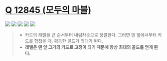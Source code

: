 # [Q 12845 (모두의 마블)](https://www.acmicpc.net/problem/12845)

<img src="https://img.shields.io/badge/Level-Silver 3-lightgrey"> <img src="https://img.shields.io/badge/Memory-1384%20KB-blue"> <img src="https://img.shields.io/badge/Time-0%20ms-brightgreen"> <img src="https://img.shields.io/badge/Length-467%20B-red"> <img src="https://img.shields.io/badge/Language-C-blueviolet">



> - 카드의 레벨을 큰 순서부터 내림차순으로 정렬한다. 그러면 맨 앞에서부터 카드를 합쳤을 때, 획득한 골드가 최대가 된다.
> - **레벨은 맨 앞 크기의 카드로 고정이 되기 때문에 항상 최대의 골드를 얻게 된다.**

